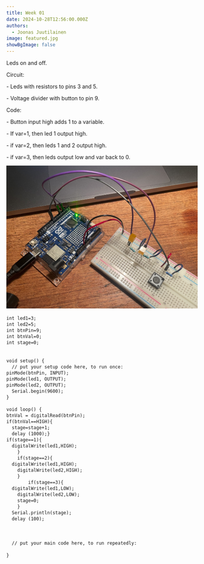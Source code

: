 ```yaml
---
title: Week 01
date: 2024-10-28T12:56:00.000Z
authors:
  - Joonas Juutilainen
image: featured.jpg
showBgImage: false
---
```

Leds on and off.

Circuit:

\- Leds with resistors to pins 3 and 5.

\- Voltage divider with button to pin 9.

Code:

\- Button input high adds 1 to a variable.

\- If var=1, then led 1 output high.

\- if var=2, then leds 1 and 2 output high.

\- if var=3, then leds output low and var back to 0.

![](circuit.jpg)

```
int led1=3;
int led2=5;
int btnPin=9;
int btnVal=0;
int stage=0;


void setup() {
  // put your setup code here, to run once:
pinMode(btnPin, INPUT);
pinMode(led1, OUTPUT);
pinMode(led2, OUTPUT);
  Serial.begin(9600);
}

void loop() {
btnVal = digitalRead(btnPin);
if(btnVal==HIGH){
  stage=stage+1;
  delay (1000);}
if(stage==1){
  digitalWrite(led1,HIGH);
    }
    if(stage==2){
  digitalWrite(led1,HIGH);
    digitalWrite(led2,HIGH);
    }
        if(stage==3){
  digitalWrite(led1,LOW);
    digitalWrite(led2,LOW);
    stage=0;
    }
  Serial.println(stage);
  delay (100);

  
  
  // put your main code here, to run repeatedly:

}
```

